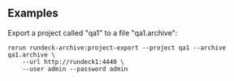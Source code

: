 Examples
--------

Export a project called "qa1" to a file "qa1.archive":

    rerun rundeck-archive:project-export --project qa1 --archive qa1.archive \
        --url http://rundeck1:4440 \
        --user admin --password admin 
